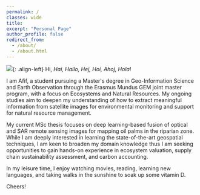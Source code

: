 ```yaml
---
permalink: /
classes: wide
title:
excerpt: "Personal Page"
author_profile: false
redirect_from:
  - /about/
  - /about.html
---
```

![](https://geografif.github.io/images/profile.png){: .align-left} Hi, *Hai, Hallo, Hej, Hoi, Ahoj, Hola*!
<p><p>
I am Afif, a student pursuing a Master's degree in Geo-Information Science and Earth Observation through the Erasmus Mundus GEM joint master program, with a focus on Ecosystems and Natural Resources. My ongoing studies aim to deepen my understanding of how to extract meaningful information from satellite images for environmental monitoring and support for natural resource management.

<p><p>
My current MSc thesis focuses on deep learning-based fusion of optical and SAR remote sensing images for mapping oil palms in the riparian zone. While I am deeply interested in learning the state-of-the-art geospatial techniques, I am keen to broaden my domain knowledge thus I am seeking opportunities to gain hands-on experience in ecosystem valuation, supply chain sustainability assessment, and carbon accounting.

<p><p>
In my leisure time, I enjoy watching movies, reading, learning new languages, and taking walks in the sunshine to soak up some vitamin D.

<p><p>
Cheers!
